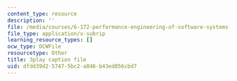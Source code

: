 ```yaml
---
content_type: resource
description: ''
file: /media/courses/6-172-performance-engineering-of-software-systems-fall-2018/dfdd39d257475bc2a846b43ed856cbd7_nmMUUuXhk2A.vtt
file_type: application/x-subrip
learning_resource_types: []
ocw_type: OCWFile
resourcetype: Other
title: 3play caption file
uid: dfdd39d2-5747-5bc2-a846-b43ed856cbd7
---
```

